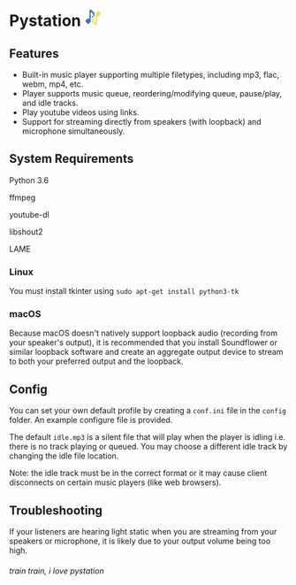 # Pystation ![](docs/favicon/32.png)

## Features

- Built-in music player supporting multiple filetypes, including mp3, flac, webm, mp4, etc.
- Player supports music queue, reordering/modifying queue, pause/play, and idle tracks.
- Play youtube videos using links.
- Support for streaming directly from speakers (with loopback) and microphone simultaneously.

## System Requirements

Python 3.6

ffmpeg

youtube-dl

libshout2

LAME

### Linux
You must install tkinter using `sudo apt-get install python3-tk`

### macOS
Because macOS doesn't natively support loopback audio (recording from your speaker's output), it is recommended that you
install Soundflower or similar loopback software and create an aggregate output device to stream to both your preferred
output and the loopback.

## Config
You can set your own default profile by creating a `conf.ini` file in the `config` folder. An example configure file is 
provided.

The default `idle.mp3` is a silent file that will play when the player is idling i.e. there is no track playing or 
queued. You may choose a different idle track by changing the idle file location.

Note: the idle track must be in the correct format or it may cause client disconnects on certain music players (like 
web browsers).

## Troubleshooting
If your listeners are hearing light static when you are streaming from your speakers or microphone, it is likely due to
your output volume being too high.

###### train train, i love pystation